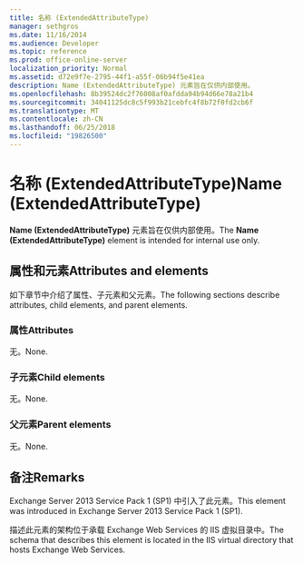 ```yaml
---
title: 名称 (ExtendedAttributeType)
manager: sethgros
ms.date: 11/16/2014
ms.audience: Developer
ms.topic: reference
ms.prod: office-online-server
localization_priority: Normal
ms.assetid: d72e9f7e-2795-44f1-a55f-06b94f5e41ea
description: Name (ExtendedAttributeType) 元素旨在仅供内部使用。
ms.openlocfilehash: 8b39524dc2f76008af0afdda94b94d66e78a21b4
ms.sourcegitcommit: 34041125dc8c5f993b21cebfc4f8b72f0fd2cb6f
ms.translationtype: MT
ms.contentlocale: zh-CN
ms.lasthandoff: 06/25/2018
ms.locfileid: "19826500"
---
```

# <a name="name-extendedattributetype"></a><span data-ttu-id="115f4-103">名称 (ExtendedAttributeType)</span><span class="sxs-lookup"><span data-stu-id="115f4-103">Name (ExtendedAttributeType)</span></span>

<span data-ttu-id="115f4-104">**Name (ExtendedAttributeType)** 元素旨在仅供内部使用。</span><span class="sxs-lookup"><span data-stu-id="115f4-104">The **Name (ExtendedAttributeType)** element is intended for internal use only.</span></span> 

## <a name="attributes-and-elements"></a><span data-ttu-id="115f4-105">属性和元素</span><span class="sxs-lookup"><span data-stu-id="115f4-105">Attributes and elements</span></span>

<span data-ttu-id="115f4-106">如下章节中介绍了属性、子元素和父元素。</span><span class="sxs-lookup"><span data-stu-id="115f4-106">The following sections describe attributes, child elements, and parent elements.</span></span>
  
### <a name="attributes"></a><span data-ttu-id="115f4-107">属性</span><span class="sxs-lookup"><span data-stu-id="115f4-107">Attributes</span></span>

<span data-ttu-id="115f4-108">无。</span><span class="sxs-lookup"><span data-stu-id="115f4-108">None.</span></span>
  
### <a name="child-elements"></a><span data-ttu-id="115f4-109">子元素</span><span class="sxs-lookup"><span data-stu-id="115f4-109">Child elements</span></span>

<span data-ttu-id="115f4-110">无。</span><span class="sxs-lookup"><span data-stu-id="115f4-110">None.</span></span>
  
### <a name="parent-elements"></a><span data-ttu-id="115f4-111">父元素</span><span class="sxs-lookup"><span data-stu-id="115f4-111">Parent elements</span></span>

<span data-ttu-id="115f4-112">无。</span><span class="sxs-lookup"><span data-stu-id="115f4-112">None.</span></span>
  
## <a name="remarks"></a><span data-ttu-id="115f4-113">备注</span><span class="sxs-lookup"><span data-stu-id="115f4-113">Remarks</span></span>

<span data-ttu-id="115f4-114">Exchange Server 2013 Service Pack 1 (SP1) 中引入了此元素。</span><span class="sxs-lookup"><span data-stu-id="115f4-114">This element was introduced in Exchange Server 2013 Service Pack 1 (SP1).</span></span>
  
<span data-ttu-id="115f4-115">描述此元素的架构位于承载 Exchange Web Services 的 IIS 虚拟目录中。</span><span class="sxs-lookup"><span data-stu-id="115f4-115">The schema that describes this element is located in the IIS virtual directory that hosts Exchange Web Services.</span></span>
  

